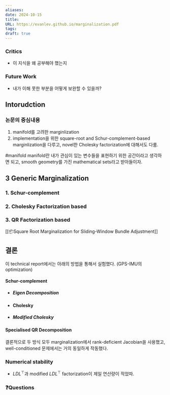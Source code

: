 ```yaml
---
aliases: 
date: 2024-10-15
title: 
URL: https://evanlev.github.io/marginalization.pdf
tags: 
draft: true
---
```

### Critics
- 이 지식을 왜 공부해야 했는지

### Future Work
- 내가 이해 못한 부분을 어떻게 보완할 수 있을까?

## Intorudction
### 논문의 중심내용
1. manifold를 고려한 marginlization
2. implementation을 위한 square-root and Schur-complement-based marginlization을 다루고, novel한 Cholesky factorization에 대해서도 다룸.

#manifold manifold란 내가 관심이 있는 변수들을 표현하기 위한 공간이라고 생각하면 되고, smooth geometry를 가진 mathematical sets라고 받아들이자.

## 3 Generic Marginalization
### 1. Schur-complement
### 2. Cholesky Factorization based
### 3. QR Factorization based
[[📦️Square Root Marginalization for Sliding-Window Bundle Adjustment]]


## 결론

이 technical report에서는 아래의 방법을 통해서 실험했다. (GPS-IMU의 optimization)
#### Schur-complement
- ##### Eigen Decomposition
- #### Cholesky 
- ##### Modified Cholesky
#### Specialised QR Decomposition

결론적으로 두 방식 모두  marginalization에서 rank-deficient Jacobian을 사용했고, well-conditioned 문제에서는 거의 동일하게 작동했다.

### Numerical stability
- $LDL^{\top}$과 modified $LDL^{\top}$ factorization이 제일 연산량이 적었따.

### ❓️Questions




